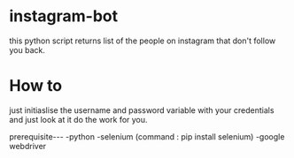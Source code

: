 # instagram-bot
this python script returns list of the people on instagram that don't follow you back.

# How to

just initiaslise the username and password variable with your credentials and just look at it do the work for you.

prerequisite---
-python
-selenium (command : pip install selenium)
-google webdriver

